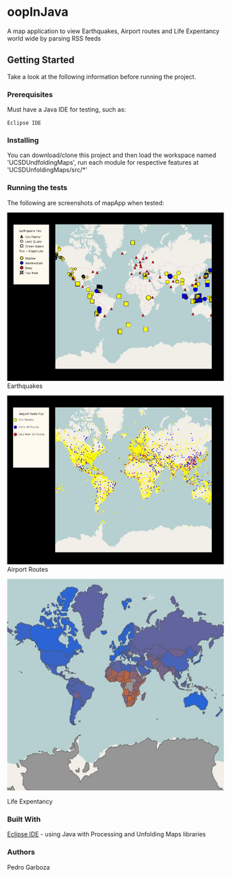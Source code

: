 # oopInJava
A map application to view Earthquakes, Airport routes and Life Expentancy world wide by parsing RSS feeds

## Getting Started
Take a look at the following information before running the project.

### Prerequisites
Must have a Java IDE for testing, such as:
```
Eclipse IDE
```

### Installing
You can download/clone this project and then load the workspace named 'UCSDUndfoldingMaps', run each module for respective features at 'UCSDUnfoldingMaps/src/*' 

### Running the tests
The following are screenshots of mapApp when tested: 

![Preview Image](/mapAppImage.JPG)
Earthquakes

![Preview Image](/mapAppImage2.JPG)
Airport Routes

![Preview Image](/mapAppImage3.JPG)

Life Expentancy

### Built With
[Eclipse IDE](http://www.eclipse.org/downloads/packages/eclipse-ide-java-developers/keplersr1) - using Java with Processing and Unfolding Maps libraries

### Authors
Pedro Garboza
